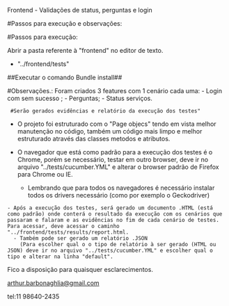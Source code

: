 
Frontend - Validações de status, perguntas e login

#Passos para execução e observações:

#Passos para execução:


Abrir a pasta referente à "frontend" no editor de texto.
  - "../frontend/tests"

  ##Executar o comando Bundle install##
   
  #Observações.:
  Foram criados 3 features com 1 cenário cada uma:
     - Login com sem sucesso  ;
     - Perguntas;
     - Status serviços.
     
     #Serão gerados evidências e relatório da execução dos testes"     
     
  - O projeto foi estruturado com o "Page objecs" tendo em vista melhor manutenção no código, também um código mais limpo e melhor estruturado através das classes metodos e atributos.
  
   - O navegador que está como padrão para a execução dos testes é o Chrome, porém se necessário, testar em outro browser, deve ir no arquivo "../tests/cucumber.YML" e alterar o browser padrão de Firefox para Chrome ou IE.
        - Lembrando que para todos os navegadores é necessário instalar todos os drivers necessário (como por exemplo o Geckodriver)
   
    - Após a execução dos testes, será gerado um documento .HTML (está como padrão) onde conterá o resultado da execução com os cenários que passaram e falaram e as evidências no fim de cada cenário de testes. Para acessar, deve acessar o caminho "../frontend/tests/results/report.html.
      - Também pode ser gerado um relatório .JSON
        (Para escolher qual o o tipo de relatório à ser gerado (HTML ou JSON) deve ir no arquivo "../tests/cucumber.YML" e escolher qual o tipo e alterar na linha "default".
        
 Fico a disposição para quaisquer esclarecimentos.
 
 arthur.barbonaghlia@gmail.com
 
 tel:11 98640-2435
    
    
   
   



